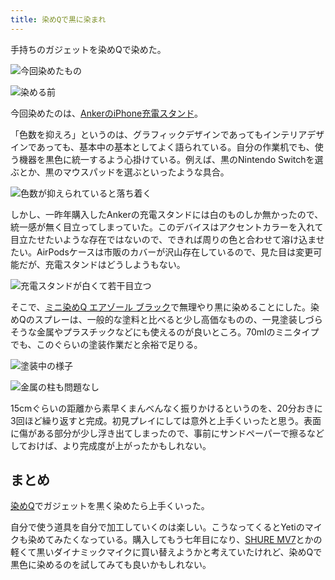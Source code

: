 ```yaml
---
title: 染めQで黒に染まれ
---
```

手持ちのガジェットを染めQで染めた。

![](https://lh4.googleusercontent.com/pcbSFIh2u8UVyUH1BSWxbR-kBVkWGwye3tDGtx2N1q8M1V0xebZcKLIuX9-cEIpe2aegtPHR4pX1fHkgdBe0DMJzemqVzdDKfDdnuTxWJyNux2Td77bJSPJVMry5gnyjm-lqsapWLQnP7mF9dhB7_kAU0XMJjO8hRXDnUJTGZCCC_t7ttbhquMbq "今回染めたもの")

![](https://lh3.googleusercontent.com/0eMgpoQfHVMfCumXC7WDkHjW_hNagPhVCgJl5ITM48W4NQ-awUK9-qtyc43SA2K6Y1MOuJMn8qaaSvK6aku4U3DaGVGMUHqPB8xMaAl9IhBEIklrwtFcqOpHI9qJEuQNkuogmbHsixa6kT-M82nWIQiuLutI6yMnu-t5bnIrSioKUlFwKTtu1i-m "染める前")

今回染めたのは、[AnkerのiPhone充電スタンド](https://r7kamura.com/articles/2021-09-06-anker-iphone-stand)。

「色数を抑えろ」というのは、グラフィックデザインであってもインテリアデザインであっても、基本中の基本としてよく語られている。自分の作業机でも、使う機器を黒色に統一するよう心掛けている。例えば、黒のNintendo Switchを選ぶとか、黒のマウスパッドを選ぶといったような具合。

![](https://lh4.googleusercontent.com/u31Fj5sOazqdBa8viLas7W0ADhvbumI7yeI9FxnB2w3UoIYGkd6MgaH0x0C8enIsdHuVj031VGzuOUKBG1x5iLSUR-e1btZJXTxqaFFMYmXSLUzfrCU28TM85p1VA9FsuvRkMgzcH4Rb-zw8UHv192sjAkb2nT6K_2yiYVc6T5M3MRDDki_1C0JP "色数が抑えられていると落ち着く")

しかし、一昨年購入したAnkerの充電スタンドには白のものしか無かったので、統一感が無く目立ってしまっていた。このデバイスはアクセントカラーを入れて目立たせたいような存在ではないので、できれば周りの色と合わせて溶け込ませたい。AirPodsケースは市販のカバーが沢山存在しているので、見た目は変更可能だが、充電スタンドはどうしようもない。

![](https://lh4.googleusercontent.com/ojdbdeVfc5Asz_aU2S3b6n5HECHgiQPERqJYHkeCSBiYmaJ5VY1WVxgdvu6h7DihVIul-eeFgI8N6koN7tI5mrHje7U_wqqfxoUMcfW4sJcWWtKIykHr2rKuAlAi4_PH83tH6KOzyE5Gt5BWPVHmO08RjiSRwEfUZLE4jkxyuuVBFxT8_CQeLzb4 "充電スタンドが白くて若干目立つ")

そこで、[ミニ染めQ エアゾール ブラック](https://www.amazon.co.jp/dp/B003QMFUKO)で無理やり黒に染めることにした。染めQのスプレーは、一般的な塗料と比べると少し高価なものの、一見塗装しづらそうな金属やプラスチックなどにも使えるのが良いところ。70mlのミニタイプでも、このぐらいの塗装作業だと余裕で足りる。

![](https://lh5.googleusercontent.com/wMEldYJJaEgyAGTzzmYLmbmuM9bB0stDuPfU29B4kLtVE0PnMeg0CE4AgilswoJFqOgj1tlj-4ikI0ZOQ_1pOxjwXjmASUzZ4J-7XIxDMVhZSNQ0M0-C9Xo7J74MDiyeDqcQj-5pyy1Y9RY3UOvrA9bwn8oPNuI7SsBId4z-i0P1gOvqpqFCrpGh "塗装中の様子")

![](https://lh3.googleusercontent.com/bXlKveAPa8nzOXLwHxdA2yiJQ9qnUy3WTRTyH9Fqa-zHOUGtvgf-7KSHXY2JsO80VGZqeB2gnF3o7qyfxrSKF_WODJmW1yHdImlehQblrMYTqx2SUdE4ECox2zHZrFzRolAdIB2VsAGt-NTMeT5SJ6QwG3Ej9_g5rVHDn8_dt97qmVF4aLoJ5qtk "金属の柱も問題なし")

15cmぐらいの距離から素早くまんべんなく振りかけるというのを、20分おきに3回ほど繰り返すと完成。初見プレイにしては意外と上手くいったと思う。表面に傷がある部分が少し浮き出てしまったので、事前にサンドペーパーで擦るなどしておけば、より完成度が上がったかもしれない。

まとめ
---

[染めQ](https://www.amazon.co.jp/dp/B003QMFUKO)でガジェットを黒く染めたら上手くいった。

自分で使う道具を自分で加工していくのは楽しい。こうなってくるとYetiのマイクも染めてみたくなっている。購入してもう七年目になり、[SHURE MV7](https://www.amazon.co.jp/dp/B08KY7G1GV)とかの軽くて黒いダイナミックマイクに買い替えようかと考えていたけれど、染めQで黒色に染めるのを試してみても良いかもしれない。

